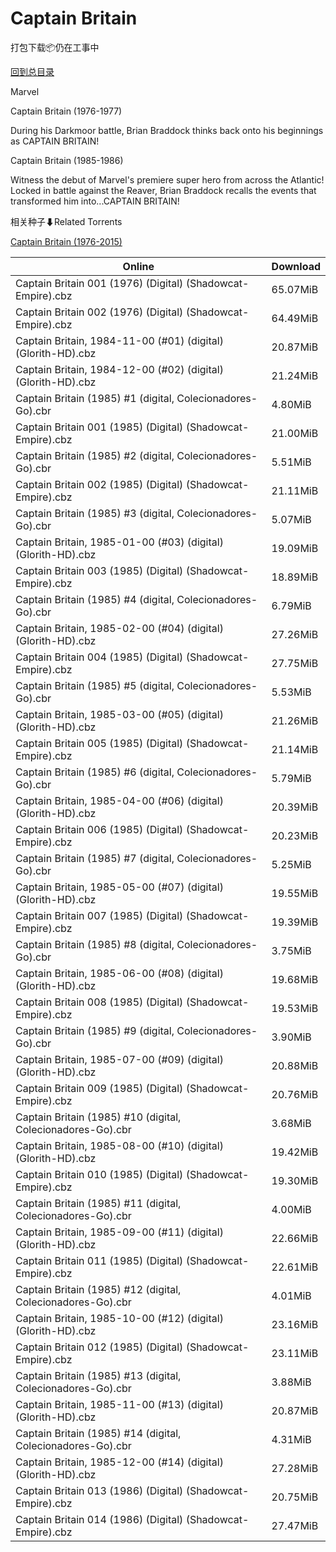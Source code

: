 # Captain Britain

打包下载📦仍在工事中

[回到总目录](/Catalogs.md)

Marvel

Captain Britain (1976-1977)

During his Darkmoor battle, Brian Braddock thinks back onto his beginnings as CAPTAIN BRITAIN!



Captain Britain (1985-1986)

Witness the debut of Marvel's premiere super hero from across the Atlantic! Locked in battle against the Reaver, Brian Braddock recalls the events that transformed him into...CAPTAIN BRITAIN!





相关种子⬇Related Torrents

[Captain Britain (1976-2015)](https://github.com/alicewish/markdown/blob/master/torrent/Captain-Britain--1976-2015.md)

Online | Download
--- | ---
Captain Britain 001 (1976) (Digital) (Shadowcat-Empire).cbz | 65.07MiB
Captain Britain 002 (1976) (Digital) (Shadowcat-Empire).cbz | 64.49MiB
Captain Britain, 1984-11-00 (#01) (digital) (Glorith-HD).cbz | 20.87MiB
Captain Britain, 1984-12-00 (#02) (digital) (Glorith-HD).cbz | 21.24MiB
Captain Britain (1985) #1 (digital, Colecionadores-Go).cbr | 4.80MiB
Captain Britain 001 (1985) (Digital) (Shadowcat-Empire).cbz | 21.00MiB
Captain Britain (1985) #2 (digital, Colecionadores-Go).cbr | 5.51MiB
Captain Britain 002 (1985) (Digital) (Shadowcat-Empire).cbz | 21.11MiB
Captain Britain (1985) #3 (digital, Colecionadores-Go).cbr | 5.07MiB
Captain Britain, 1985-01-00 (#03) (digital) (Glorith-HD).cbz | 19.09MiB
Captain Britain 003 (1985) (Digital) (Shadowcat-Empire).cbz | 18.89MiB
Captain Britain (1985) #4 (digital, Colecionadores-Go).cbr | 6.79MiB
Captain Britain, 1985-02-00 (#04) (digital) (Glorith-HD).cbz | 27.26MiB
Captain Britain 004 (1985) (Digital) (Shadowcat-Empire).cbz | 27.75MiB
Captain Britain (1985) #5 (digital, Colecionadores-Go).cbr | 5.53MiB
Captain Britain, 1985-03-00 (#05) (digital) (Glorith-HD).cbz | 21.26MiB
Captain Britain 005 (1985) (Digital) (Shadowcat-Empire).cbz | 21.14MiB
Captain Britain (1985) #6 (digital, Colecionadores-Go).cbr | 5.79MiB
Captain Britain, 1985-04-00 (#06) (digital) (Glorith-HD).cbz | 20.39MiB
Captain Britain 006 (1985) (Digital) (Shadowcat-Empire).cbz | 20.23MiB
Captain Britain (1985) #7 (digital, Colecionadores-Go).cbr | 5.25MiB
Captain Britain, 1985-05-00 (#07) (digital) (Glorith-HD).cbz | 19.55MiB
Captain Britain 007 (1985) (Digital) (Shadowcat-Empire).cbz | 19.39MiB
Captain Britain (1985) #8 (digital, Colecionadores-Go).cbr | 3.75MiB
Captain Britain, 1985-06-00 (#08) (digital) (Glorith-HD).cbz | 19.68MiB
Captain Britain 008 (1985) (Digital) (Shadowcat-Empire).cbz | 19.53MiB
Captain Britain (1985) #9 (digital, Colecionadores-Go).cbr | 3.90MiB
Captain Britain, 1985-07-00 (#09) (digital) (Glorith-HD).cbz | 20.88MiB
Captain Britain 009 (1985) (Digital) (Shadowcat-Empire).cbz | 20.76MiB
Captain Britain (1985) #10 (digital, Colecionadores-Go).cbr | 3.68MiB
Captain Britain, 1985-08-00 (#10) (digital) (Glorith-HD).cbz | 19.42MiB
Captain Britain 010 (1985) (Digital) (Shadowcat-Empire).cbz | 19.30MiB
Captain Britain (1985) #11 (digital, Colecionadores-Go).cbr | 4.00MiB
Captain Britain, 1985-09-00 (#11) (digital) (Glorith-HD).cbz | 22.66MiB
Captain Britain 011 (1985) (Digital) (Shadowcat-Empire).cbz | 22.61MiB
Captain Britain (1985) #12 (digital, Colecionadores-Go).cbr | 4.01MiB
Captain Britain, 1985-10-00 (#12) (digital) (Glorith-HD).cbz | 23.16MiB
Captain Britain 012 (1985) (Digital) (Shadowcat-Empire).cbz | 23.11MiB
Captain Britain (1985) #13 (digital, Colecionadores-Go).cbr | 3.88MiB
Captain Britain, 1985-11-00 (#13) (digital) (Glorith-HD).cbz | 20.87MiB
Captain Britain (1985) #14 (digital, Colecionadores-Go).cbr | 4.31MiB
Captain Britain, 1985-12-00 (#14) (digital) (Glorith-HD).cbz | 27.28MiB
Captain Britain 013 (1986) (Digital) (Shadowcat-Empire).cbz | 20.75MiB
Captain Britain 014 (1986) (Digital) (Shadowcat-Empire).cbz | 27.47MiB